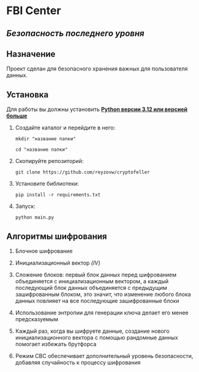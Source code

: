 # FBI Center
## _Безопасность последнего уровня_

## Назначение
Проект сделан для безопасного хранения важных для пользователя данных.

## Установка
Для работы вы должны установить **[Python версии 3.12 или версией больше](https://www.python.org/downloads/)**

1. Создайте каталог и перейдите в него:
    ```shell
    mkdir "название папки"
   
    cd "название папки"
    ```
2. Скопируйте репозиторий:
    ```shell
    git clone https://github.com/reyzovw/cryptofeller
    ```
3. Установите библиотеки:
    ```shell
    pip install -r requirements.txt
    ```
4. Запуск:
    ```shell
    python main.py
    ```

## Алгоритмы шифрования

1. Блочное шифрование

2. Инициализационный вектор _(IV)_ 

3. Сложение блоков: первый блок данных перед шифрованием объединяется с инициализационным вектором, а каждый последующий блок данных объединяется с предыдущим зашифрованным блоком, это значит, что изменение любого блока данных повлияет на все последующие зашифрованные блоки

4. Использование энтропии для генерации ключа делает его менее предсказуемым

5.  Каждый раз, когда вы шифруете данные, создание нового инициализационного вектора с помощью рандомные данных помогает избежать брутфорса

6. Режим CBC обеспечивает дополнительный уровень безопасности, добавляя случайность к процессу шифрования



